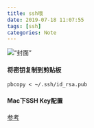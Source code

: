 ```yaml
---
title: ssh哦
date: 2019-07-18 11:07:55
tags: [ssh]
categories: Note
---
```


![“封面”](/images/bg/0171.jpg)
<!--more-->


#### 将密钥复制到剪贴板

`pbcopy < ~/.ssh/id_rsa.pub`

#### Mac下SSH Key配置

[参考](https://www.jianshu.com/p/4dee7ae49b06)
